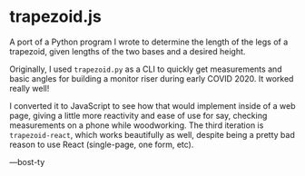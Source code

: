 # trapezoid.js

A port of a Python program I wrote to determine the length of the legs of a trapezoid, given lengths of the two bases and a desired height.

Originally, I used `trapezoid.py` as a CLI to quickly get measurements and basic angles for building a monitor riser during early COVID 2020. It worked really well!

I converted it to JavaScript to see how that would implement inside of a web page, giving a little more reactivity and ease of use for say, checking measurements on a phone while woodworking. The third iteration is `trapezoid-react`, which works beautifully as well, despite being a pretty bad reason to use React (single-page, one form, etc).

—bost-ty
